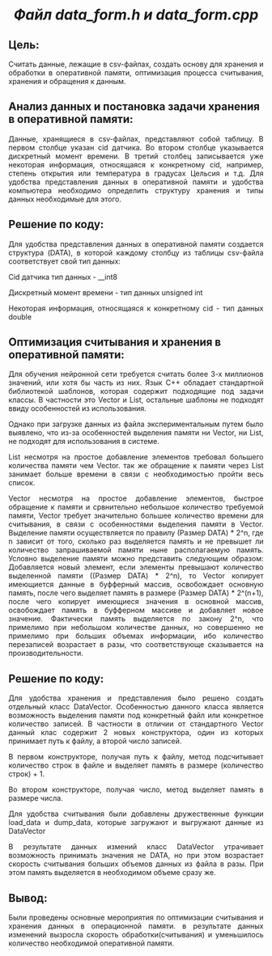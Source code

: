 ***<h1 align = "center">Файл data_form.h и data_form.cpp</a>***

## **Цель:**

<p align = "justify">
Считать данные, лежащие в csv-файлах, создать основу для хранения и обработки в оперативной памяти, оптимизация процесса считывания, хранения и обращения к данным.
</p>

## **Анализ данных и постановка задачи хранения в оперативной памяти:**

<p align = "justify"> 
Данные, хранящиеся в csv-файлах, представляют собой таблицу. В первом столбце указан cid датчика. Во втором столбце указывается дискретный момент времени. В третий столбец записывается уже некоторая информация, относящаяся к конкретному cid, например, степень открытия или температура в градусах Цельсия и т.д. Для удобства представления данных в оперативной памяти и удобства  компьютера необходимо определить структуру хранения и типы данных необходимые для этого.  
</p>  

## **Решение по коду:**  

<p align = "justify">
Для удобства представления данных в оперативной памяти создается структура (DATA), в которой каждому столбцу из таблицы csv-файла соответствует свой тип данных:
</p>
<p align = "justify">
Сid датчика тип данных - __int8
</p>
<p align = "justify">
Дискретный момент времени - тип данных unsigned int
</p>
<p align = "justify">
Некоторая информация, относящаяся к конкретному cid - тип данных double
</p>

## **Оптимизация считывания и хранения в оперативной памяти:**

<p align = "justify">
Для обучения нейронной сети требуется считать более 3-х миллионов значений, или хотя бы часть из них. Язык С++ обладает стандартной библиотекой шаблонов, которая содержит подходящие под задачи классы. В частности это Vector и List, остальные шаблоны не подходят ввиду особенностей из использования.
</p>

<p align = "justify">
    
</p>

<p align = "justify">
Однако при загрузке данных из файла экспериментальным путем было выявлено, что из-за особенностей выделения памяти ни Vector, ни List, не подходят для использования в системе.
</p>

<p align = "justify">
List несмотря на простое добавление элементов требовал большего количества памяти чем Vector. так же обращение к памяти через List занимает больше времени в связи с необходимостью пройти весь список.
</p>

<p align = "justify">
Vector несмотря на простое добавление элементов, быстрое обращение к памяти и срвнительно небольшое количество требуемой памяти, Vector требует значительно большее количество времени для считывания, в связи с особенностями выделения памяти в Vector. Выделение памяти осуществляется по правилу (Размер DATA) * 2^n, где n зависит от того, сколько раз выделяется память и не превышет ли количество запрашиваемой памяти ныне располагаемую память. Условно выделение памяти можно представить следующим образом: Добавляется новый элемент, если элементы превышают количество выделенной памяти ((Размер DATA) * 2^n), то Vector копирует имеющиется данные в буфферный массив, освобождает основную память, после чего выделяет память в размере (Размер DATA) * 2^(n+1), после чего копирует имеющиеся значения в основной массив, освобождает память в буфферном массиве и добавляет новое значение. Фактически память выделяется по закону 2^n, что примелимо при небольшом количестве данных, но совершенно не примелимо при больших объемах информации, ибо количество перезаписей возрастает в разы, что соответствующе сказывается на производительности.
</p>

## **Решение по коду:**  

<p align = "justify">
Для удобства хранения и представления было решено создать отдельный класс DataVector. Особенностью данного класса является возможность выделения памяти под конкретный файл или конкретное количество записей. В частности в отличии от стандартного Vector данный клас содержит 2 новых конструктора, один из которых принимает путь к файлу, а второй число записей.
</p>

<p align = "justify">
 В первом конструкторе, получая путь к файлу, метод подсчитывает количество строк в файле и выделяет память в размере (количество строк) + 1.   
</p>

<p align = "justify">
 Во втором конструкторе, получая число, метод выделяет память в размере числа.   
</p>

<p align = "justify">
Для удобства считывания были добавлены дружественные функции load_data и dump_data, которые загружают и выгружают данные из DataVector
</p>

<p align = "justify">
В результате данных измений класс DataVector утрачивает возможность принимать значения не DATA, но при этом возрастает скорость считывания больших объемов данных из файла в разы. При этом память выделяется в необходимом объеме сразу же.
</p>

## **Вывод:**  

<p align = "justify">
Были проведены основные мероприятия по оптимизации считывания и хранения данных в операционной памяти. в результате данных изменений вызросла скорость обработки(считывания) и уменьшилось количество необходимой оперативной памяти.
</p>